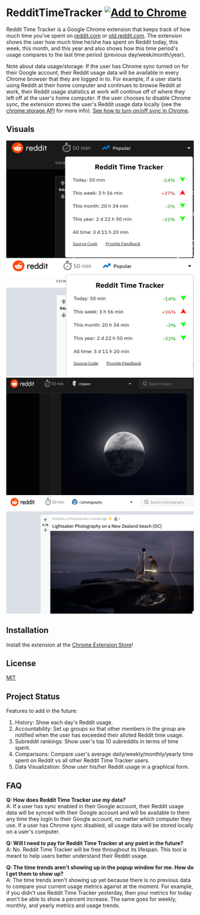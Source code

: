 # RedditTimeTracker [![Add to Chrome](https://i.postimg.cc/YSfs4KPF/add-To-Chrome.png)](https://chrome.google.com/webstore/detail/reddit-time-tracker-monit/kjihonoaammpoioflmhjghkeibmkmmlh?hl=en)

Reddit Time Tracker is a Google Chrome extension that keeps track of how much time you've spent on [reddit.com](www.reddit.com) or [old.reddit.com](old.reddit.com). The extension shows the user how much time he/she has spent on Reddit today, this week, this month, and this year and also shows how this time period's usage compares to the last time period (previous day/week/month/year). 

Note about data usage/storage: If the user has Chrome sync turned on for their Google account, their Reddit usage data will be available in every Chrome browser that they are logged in to. For example, if a user starts using Reddit at their home computer and continues to browse Reddit at work, their Reddit usage statistics at work will continue off of where they left off at the user's home computer. If the user chooses to disable Chrome sync, the extension stores the user's Reddit usage data locally (see the [chrome.storage API](https://developer.chrome.com/apps/storage) for more info). [See how to turn on/off sync in Chrome](https://support.google.com/chrome/answer/185277?hl=en&ref_topic=7439637).

## Visuals
![](/chrome_store_pics/nightmode-on.png?raw=true)
![](/chrome_store_pics/nightmode-off.png?raw=true)
![](/chrome_store_pics/nightmode-on-ex1.png?raw=true)
![](/chrome_store_pics/nightmode-off-ex1.png?raw=true)

## Installation
Install the extension at the [Chrome Extension Store](https://chrome.google.com/webstore/detail/reddit-time-tracker-monit/kjihonoaammpoioflmhjghkeibmkmmlh/related?hl=en&authuser=1)!

## License
[MIT](https://choosealicense.com/licenses/mit/)

## Project Status
Features to add in the future:
1) History: Show each day's Reddit usage.
2) Accountability: Set up groups so that other members in the group are notified when the user has exceeded their alloted Reddit time usage.
3) Subreddit rankings: Show user's top 10 subreddits in terms of time spent. 
4) Comparisons: Compare user's average daily/weekly/monthly/yearly time spent on Reddit vs all other Reddit Time Tracker users.
5) Data Visualization: Show user his/her Reddit usage in a graphical form.

## FAQ
**Q: How does Reddit Time Tracker use my data?**<br/>
A: If a user has sync enabled in their Google account, their Reddit usage data will be synced with their Google account and will be available to them any time they login to their Google account, no matter which computer they use. If a user has Chrome sync disabled, all usage data will be stored locally on a user's computer.

**Q: Will I need to pay for Reddit Time Tracker at any point in the future?**<br/>
A: No. Reddit Time Tracker will be free throughout its lifespan. This tool is meant to help users better understand their Reddit usage.

**Q: The time trends aren't showing up in the popup window for me. How do I get them to show up?**<br/>
A: The time trends aren't showing up yet because there is no previous data to compare your current usage metrics against at the moment. For example, if you didn't use Reddit Time Tracker yesterday, then your metrics for today won't be able to show a percent increase. The same goes for weekly, monthly, and yearly metrics and usage trends.